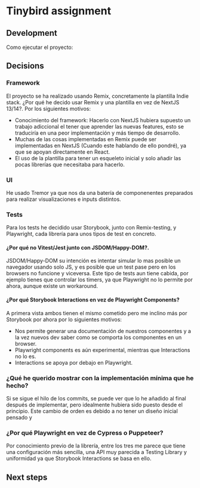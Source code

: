 # Tinybird assignment
## Development
Como ejecutar el proyecto:
## Decisions
### Framework
El proyecto se ha realizado usando Remix, concretamente la plantilla Indie stack. ¿Por qué he decido usar Remix y una plantilla en vez de NextJS 13/14?.
Por los siguientes motivos:
- Conocimiento del framework: Hacerlo con NextJS hubiera supuesto un trabajo adiccional el tener que aprender las nuevas features, esto se traduciría en una peor implementación y más tiempo de desarrollo.
- Muchas de las cosas implementadas en Remix puede ser implementadas en NextJS (Cuando este hablando de ello pondré), ya que se apoyan directamente en React.
- El uso de la plantilla para tener un esqueleto inicial y solo añadir las pocas librerías que necesitaba para hacerlo.
### UI
He usado Tremor ya que nos da una batería de componenentes preparados para realizar visualizaciones e inputs distintos.
### Tests
Para los tests he decidido usar Storybook, junto con Remix-testing, y Playwright, cada librería para unos tipos de test en concreto.

#### ¿Por qué no Vitest/Jest junto con JSDOM/Happy-DOM?.

JSDOM/Happy-DOM su intención es intentar simular lo mas posible un navegador usando solo JS, y es posible que un test pase pero en los browsers no funcione y viceversa. Este tipo de tests aun tiene cabida, por ejemplo tienes que controlar los timers, ya que Playwright no lo permite por ahora, aunque existe un workaround.
#### ¿Por qué Storybook Interactions en vez de Playwright Components?

A primera vista ambos tienen el mismo cometido pero me inclino más por Storybook por ahora por lo siguientes motivos:
- Nos permite generar una documentación de nuestros componentes y a la vez nuevos dev saber como se comporta los componentes en un browser.
- Playwright components es aún experimental, mientras que Interactions no lo es.
- Interactions se apoya por debajo en Playwright.

### ¿Qué he querido mostrar con la implementación mínima que he hecho?

Si se sigue el hilo de los commits, se puede ver que lo he añadido al final después de implementar, pero idealmente hubiera sido puesto desde el principio. Este cambio de orden es debido a no tener un diseño inicial pensado y 

### ¿Por qué Playwright en vez de Cypress o Puppeteer?

Por conocimiento previo de la librería, entre los tres me parece que tiene una configuración más sencilla, una API muy parecida a Testing Library y uniformidad ya que Storybook Interactions se basa en ello.
## Next steps